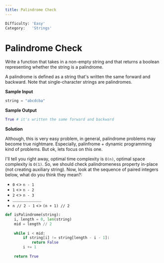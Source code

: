 ```yaml
---
title: Palindrome Check
---
```


```python
Difficulty: 'Easy'
Category:   'Strings'
```
# Palindrome Check
Write a function that takes in a non-empty string and that returns a boolean representing whether the string is a palindrome.

A palindrome is defined as a string that's written the same forward and backward. Note that single-character strings are palindromes.

**Sample Input**
```python
string = "abcdcba"
```

**Sample Output**
```python
True # it's written the same forward and backward
```

**Solution**

Although, this is very easy problem, in general, palindrome problems may become true nightmare. Especially, palinfrome + dynamic programming kind of problems. But ok, lets focus on this one.

I'll tell you right away, optimal time complexity is `O(n)`, optimal space complexity is `O(1)`. So, we should check palindromeness property in-place (not creating auxiliary string). Now, look at the sequence of paired integers below, what do you think they mean?:
* `0` <> `n - 1`
* `1` <> `n - 2`
* `2` <> `n - 3`
* .......................
* `n // 2 - 1` <> `(n + 1) // 2`


```python
def isPalindrome(string):
    i, length = 0, len(string)
    mid = length // 2
	
    while i < mid:
        if string[i] != string[length - i - 1]:
            return False
        i += 1
	
    return True
```
